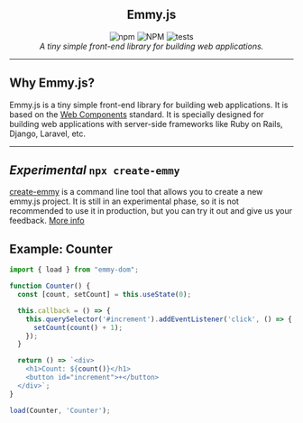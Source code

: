 <section align="center" style="display: flex; flex-direction: column">
  <h1>Emmy.js</h1>
  <div>
    <img alt="npm" src="https://img.shields.io/npm/dt/emmy-dom"/>
    <img alt="NPM" src="https://img.shields.io/npm/l/emmy-dom"/>
    <img alt="tests" src="https://github.com/emmyjs/emmy-dom/actions/workflows/vitest.yml/badge.svg"/>
  </div>
  <i>A tiny simple front-end library for building web applications.</i>
</section>
<hr />

## Why Emmy.js?
Emmy.js is a tiny simple front-end library for building web applications. It is based on the [Web Components](https://developer.mozilla.org/en-US/docs/Web/Web_Components) standard.
It is specially designed for building web applications with server-side frameworks like Ruby on Rails, Django, Laravel, etc.

<hr />

## _Experimental_ `npx create-emmy`
[create-emmy](https://www.npmjs.com/package/create-emmy) is a command line tool that allows you to create a new emmy.js project.
It is still in an experimental phase, so it is not recommended to use it in production, but you can try it out and give us your feedback. [More info](https://github.com/emmyjs/create-emmy#readme)

## Example: Counter
```javascript
import { load } from "emmy-dom";

function Counter() {
  const [count, setCount] = this.useState(0);

  this.callback = () => {
    this.querySelector('#increment').addEventListener('click', () => {
      setCount(count() + 1);
    });
  }

  return () => `<div>
    <h1>Count: ${count()}</h1>
    <button id="increment">+</button>
  </div>`;
}

load(Counter, 'Counter');
```
